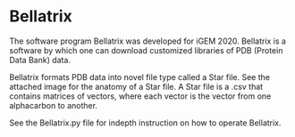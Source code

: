 # Bellatrix

The software program Bellatrix was developed for iGEM 2020. Bellatrix is a software by which one can download customized libraries of PDB (Protein Data Bank) data. 

Bellatrix formats PDB data into novel file type called a Star file. See the attached image for the anatomy of a Star file. A Star file is a .csv that contains matrices of vectors, where each vector is the vector from one alphacarbon to another. 

See the Bellatrix.py file for indepth instruction on how to operate Bellatrix. 
